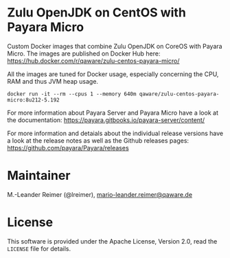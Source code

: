 # Zulu OpenJDK on CentOS with Payara Micro

Custom Docker images that combine Zulu OpenJDK on CoreOS with Payara Micro. The images are published on Docker Hub here: https://hub.docker.com/r/qaware/zulu-centos-payara-micro/

All the images are tuned for Docker usage, especially concerning the CPU, RAM and thus JVM heap usage.
```
docker run -it --rm --cpus 1 --memory 640m qaware/zulu-centos-payara-micro:8u212-5.192
```

For more information about Payara Server and Payara Micro have a look at the documentation: https://payara.gitbooks.io/payara-server/content/

For more information and detaials about the individual release versions have a look at the release notes as well as the Github releases pages: https://github.com/payara/Payara/releases

# Maintainer

M.-Leander Reimer (@lreimer), <mario-leander.reimer@qaware.de>

# License

This software is provided under the Apache License, Version 2.0, read the `LICENSE` file for details.
